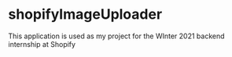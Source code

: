 # shopifyImageUploader
This application is used as my project for the WInter 2021 backend internship at Shopify 
